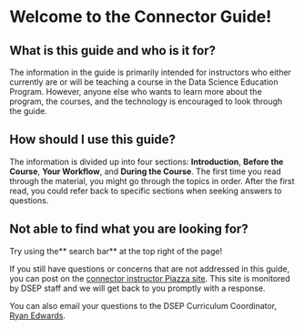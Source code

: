 # Welcome to the Connector Guide!

## What is this guide and who is it for?

The information in the guide is primarily intended for instructors who either currently are or will be teaching a course in the Data Science Education Program. However, anyone else who wants to learn more about the program, the courses, and the technology is encouraged to look through the guide.

## How should I use this guide?

The information is divided up into four sections: **Introduction**, **Before the Course**, **Your Workflow**, and **During the Course**. The first time you read through the material, you might go through the topics in order. After the first read, you could refer back to specific sections when seeking answers to questions.

## Not able to find what you are looking for?

Try using the** search bar** at the top right of the page!

If you still have questions or concerns that are not addressed in this guide, you can post on the [connector instructor Piazza site](https://piazza.com/berkeley/other/cs97). This site is monitored by DSEP staff and we will get back to you promptly with a response. 

You can also email your questions to the DSEP Curriculum Coordinator, [Ryan Edwards](mailto:ryanedw@berkeley.edu).

